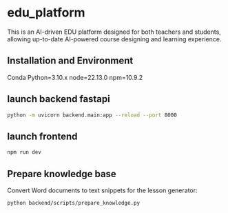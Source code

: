 # edu_platform
This is an AI-driven EDU platform designed for both teachers and students, allowing up-to-date AI-powered course designing and learning experience.

## Installation and Environment
Conda
Python=3.10.x
node=22.13.0
npm=10.9.2

## launch backend fastapi
```bash
python -m uvicorn backend.main:app --reload --port 8000
```

## launch frontend
```bash
npm run dev
```

## Prepare knowledge base

Convert Word documents to text snippets for the lesson generator:

```bash
python backend/scripts/prepare_knowledge.py
```
